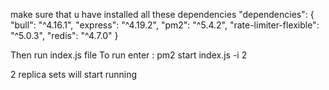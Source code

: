 make sure that u have installed all these dependencies 
"dependencies": {
    "bull": "^4.16.1",
    "express": "^4.19.2",
    "pm2": "^5.4.2",
    "rate-limiter-flexible": "^5.0.3",
    "redis": "^4.7.0"
  }




  
  Then run index.js file 
  To run enter :
  pm2 start index.js -i 2
  
  2 replica sets will start running
  
